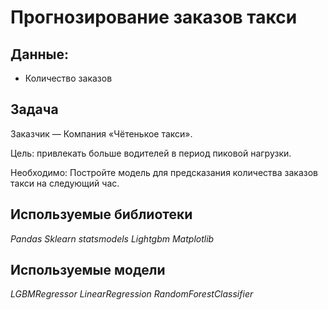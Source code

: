 # Прогнозирование заказов такси

## Данные:

- Количество заказов

## Задача

Заказчик — Компания «Чётенькое такси».

Цель: привлекать больше водителей в период пиковой нагрузки.

Необходимо: Постройте модель для предсказания количества заказов такси на следующий час.

## Используемые библиотеки

*Pandas*
*Sklearn*
*statsmodels*
*Lightgbm*
*Matplotlib*


## Используемые модели

*LGBMRegressor*
*LinearRegression*
*RandomForestClassifier*